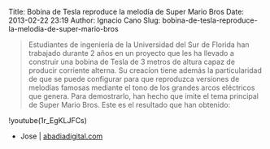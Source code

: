 Title: Bobina de Tesla reproduce la melodía de Super Mario Bros
Date: 2013-02-22 23:19
Author: Ignacio Cano
Slug: bobina-de-tesla-reproduce-la-melodia-de-super-mario-bros

> Estudiantes de ingeniería de la Universidad del Sur de Florida han
> trabajado durante 2 años en un proyecto que les ha llevado a construir
> una bobina de Tesla de 3 metros de altura capaz de producir corriente
> alterna. Su creacíon tiene además la particularidad de que se puede
> configurar para que reproduzca versiones de melodías famosas mediante
> el tono de los grandes arcos eléctricos que genera. Para demostrarlo,
> han hecho que imite el tema principal de Super Mario Bros. Este es el
> resultado que han obtenido:

!youtube(1r_EgKLJFCs)

- Jose | [abadiadigital.com][]

  [abadiadigital.com]: http://www.abadiadigital.com/bobina-de-tesla-reproduce-la-melodia-de-super-mario-bros/
    "Bobina de Tesla reproduce la melodía de Super Mario Bros"
